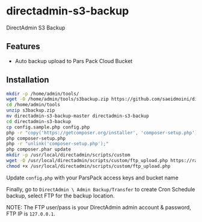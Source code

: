 # directadmin-s3-backup

DirectAdmin S3 Backup

## Features

- Auto backup upload to Pars Pack Cloud Bucket

## Installation

```bash
mkdir -p /home/admin/tools/
wget -O /home/admin/tools/s3backup.zip https://github.com/saeidmoini/directadmin-s3-backup/archive/master.zip
cd /home/admin/tools
unzip s3backup.zip
mv directadmin-s3-backup-master directadmin-s3-backup
cd directadmin-s3-backup
cp config.sample.php config.php
php -r "copy('https://getcomposer.org/installer', 'composer-setup.php');"
php composer-setup.php
php -r "unlink('composer-setup.php');"
php composer.phar update
mkdir -p /usr/local/directadmin/scripts/custom
wget -O /usr/local/directadmin/scripts/custom/ftp_upload.php https://raw.githubusercontent.com/powerkernel/directadmin-s3-backup/master/upload-script.sh
chmod +x /usr/local/directadmin/scripts/custom/ftp_upload.php
```

Update `config.php` with your ParsPack access keys and bucket name

Finally, go to `DirectAdmin \ Admin Backup/Transfer` to create Cron Schedule backup, select FTP for the backup location.

NOTE: The FTP user/pass is your DirectAdmin admin account & password, FTP IP is `127.0.0.1`.
